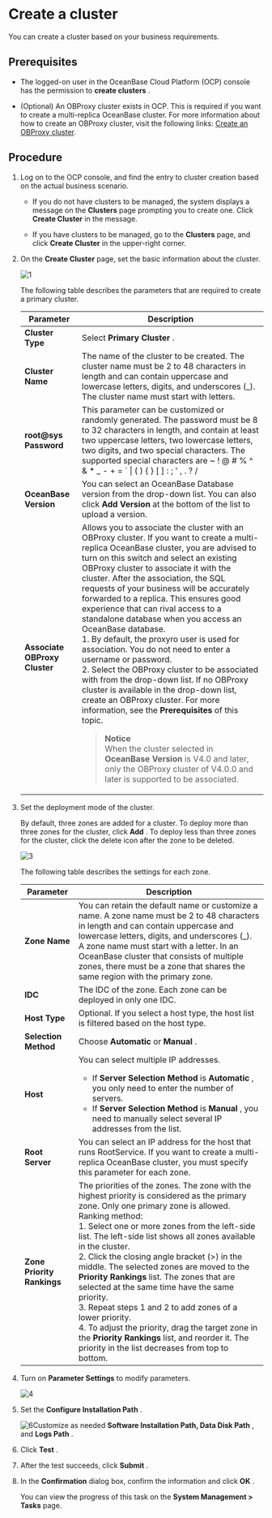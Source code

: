# Create a cluster

You can create a cluster based on your business requirements.

## Prerequisites

* The logged-on user in the OceanBase Cloud Platform (OCP) console has the permission to **create clusters** .

* (Optional) An OBProxy cluster exists in OCP. This is required if you want to create a multi-replica OceanBase cluster. For more information about how to create an OBProxy cluster, visit the following links: [Create an OBProxy cluster](../../800.obproxy/100.create-an-obproxy-cluster-2.md).

## Procedure

1. Log on to the OCP console, and find the entry to cluster creation based on the actual business scenario.

   * If you do not have clusters to be managed, the system displays a message on the **Clusters** page prompting you to create one. Click **Create Cluster** in the message.

   * If you have clusters to be managed, go to the **Clusters** page, and click **Create Cluster** in the upper-right corner.

2. On the **Create Cluster** page, set the basic information about the cluster.
  
      ![1](https://obbusiness-private.oss-cn-shanghai.aliyuncs.com/doc/img/ocp/%E9%9B%86%E7%BE%A4%E7%B1%BB%E5%9E%8B2.png)

      The following table describes the parameters that are required to create a primary cluster.

     |           Parameter           | Description|
     |-------------------------------|--------|
     | **Cluster Type**              | Select **Primary Cluster** .  |
     | **Cluster Name**              | The name of the cluster to be created. The cluster name must be 2 to 48 characters in length and can contain uppercase and lowercase letters, digits, and underscores (_). The cluster name must start with letters.|
     | **root@sys Password**         | This parameter can be customized or randomly generated.  The password must be 8 to 32 characters in length, and contain at least two uppercase letters, two lowercase letters, two digits, and two special characters. The supported special characters are \~ ! @ # % \^ \& \* _ - + = \` \| ( ) { } \[ \] : ; ' , . ? /  |
     | **OceanBase Version**         | You can select an OceanBase Database version from the drop-down list. You can also click **Add Version** at the bottom of the list to upload a version.  |
     | **Associate OBProxy Cluster** | Allows you to associate the cluster with an OBProxy cluster. If you want to create a multi-replica OceanBase cluster, you are advised to turn on this switch and select an existing OBProxy cluster to associate it with the cluster.  After the association, the SQL requests of your business will be accurately forwarded to a replica. This ensures good experience that can rival access to a standalone database when you access an OceanBase database. </br> 1. By default, the proxyro user is used for association. You do not need to enter a username or password.  </br> 2. Select the OBProxy cluster to be associated with from the drop-down list. If no OBProxy cluster is available in the drop-down list, create an OBProxy cluster. For more information, see the **Prerequisites** of this topic.  <blockquote> **Notice** <br> When the cluster selected in **OceanBase Version** is V4.0  and later, only the OBProxy cluster of V4.0.0 and later is supported to be associated. </blockquote>|

3. Set the deployment mode of the cluster.

   By default, three zones are added for a cluster. To deploy more than three zones for the cluster, click **Add** . To deploy less than three zones for the cluster, click the delete icon after the zone to be deleted.

    ![3](https://obbusiness-private.oss-cn-shanghai.aliyuncs.com/doc/img/ocp/%E9%83%A8%E7%BD%B2%E6%A8%A1%E5%BC%8F1.png)

    The following table describes the settings for each zone.

   | Parameter                                                      |  Description  |
   |------|----|
   | **Zone Name**  | You can retain the default name or customize a name.  A zone name must be 2 to 48 characters in length and can contain uppercase and lowercase letters, digits, and underscores (_). A zone name must start with a letter.  In an OceanBase cluster that consists of multiple zones, there must be a zone that shares the same region with the primary zone. |
   | **IDC**   | The IDC of the zone. Each zone can be deployed in only one IDC.   |
   | **Host Type**   | Optional.  If you select a host type, the host list is filtered based on the host type.  |
   | **Selection Method**   | Choose **Automatic** or **Manual** .   |
   | **Host**   | You can select multiple IP addresses.  <ul><li>If **Server Selection Method**  is **Automatic** , you only need to enter the number of servers.</li><li> If **Server Selection Method**  is **Manual** , you need to manually select several IP addresses from the list.   </li></ul>   |
   | **Root Server**   | You can select an IP address for the host that runs RootService. If you want to create a multi-replica OceanBase cluster, you must specify this parameter for each zone.  |
   | **Zone Priority Rankings**  | The priorities of the zones. The zone with the highest priority is considered as the primary zone. Only one primary zone is allowed.  Ranking method:</br> 1. Select one or more zones from the left-side list.  The left-side list shows all zones available in the cluster.  </br> 2. Click the closing angle bracket (\>) in the middle.  The selected zones are moved to the **Priority Rankings** list. The zones that are selected at the same time have the same priority.  </br> 3. Repeat steps 1 and 2 to add zones of a lower priority.  </br> 4. To adjust the priority, drag the target zone in the **Priority Rankings** list, and reorder it.  The priority in the list decreases from top to bottom.    |

4. Turn on **Parameter Settings** to modify parameters.

   ![4](https://obbusiness-private.oss-cn-shanghai.aliyuncs.com/doc/img/ocp/%E5%8F%82%E6%95%B0%E8%AE%BE%E7%BD%AE2.png)

5. Set the **Configure Installation Path** .

   ![6](https://help-static-aliyun-doc.aliyuncs.com/assets/img/en-US/7019803461/p394035.png)Customize as needed **Software Installation Path, Data Disk Path** , and **Logs Path** .

6. Click **Test** .

7. After the test succeeds, click **Submit** .

8. In the **Confirmation** dialog box, confirm the information and click **OK** .

   You can view the progress of this task on the **System Management \> Tasks** page.
